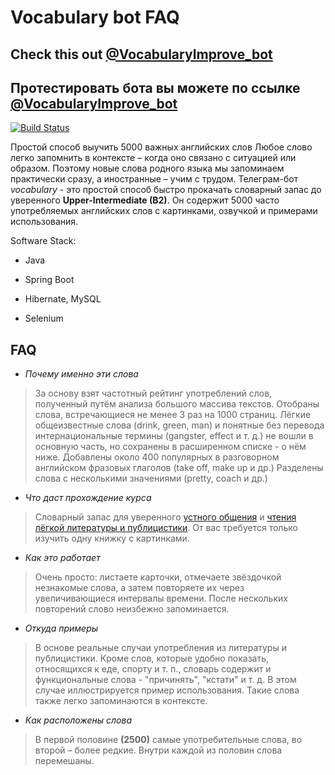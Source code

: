 # Vocabulary bot FAQ

## Check this out [@VocabularyImprove_bot](https://t.me/VocabularyImprove_bot)

## Протестировать бота вы можете по ссылке [@VocabularyImprove_bot](https://t.me/VocabularyImprove_bot)


[![Build Status](https://travis-ci.org/joemccann/dillinger.svg?branch=master)]()

Простой способ выучить 5000 важных английских слов
Любое слово легко запомнить в контексте – когда оно связано с ситуацией или образом. Поэтому новые слова родного языка мы запоминаем практически сразу, а иностранные – учим с трудом.
Телеграм-бот *vocabulary* - это простой способ быстро прокачать словарный запас до уверенного **Upper-Intermediate (B2)**. Он содержит 5000 часто употребляемых английских слов с картинками, озвучкой и примерами использования.

Software Stack:

- Java

- Spring Boot

- Hibernate, MySQL

- Selenium    


## FAQ

- *Почему именно эти слова*
>За основу взят частотный рейтинг употреблений слов, полученный путём анализа большого массива текстов. Отобраны слова, встречающиеся не менее 3 раз на 1000 страниц. Лёгкие общеизвестные слова (drink, green, man) и понятные без перевода интернациональные термины (gangster, effect и т. д.) не вошли в основную часть, но сохранены в расширенном списке - о нём ниже. Добавлены около 400 популярных в разговорном английском фразовых глаголов (take off, make up и др.) Разделены слова с несколькими значениями (pretty, coach и др.)

- *Что даст прохождение курса*
>Словарный запас для уверенного [устного общения](https://www.fluentu.com/blog/how-many-words-do-i-need-to-know/)  и [чтения лёгкой литературы и публицистики](https://scholarspace.manoa.hawaii.edu/server/api/core/bitstreams/04d7edf5-be1c-4a1e-9c91-995135ac4120/content). От вас требуется только изучить одну книжку с картинками.

- *Как это работает*
>Очень просто: листаете карточки, отмечаете звёздочкой незнакомые слова, а затем повторяете их через увеличивающиеся интервалы времени. После нескольких повторений слово неизбежно запоминается.

- *Откуда примеры*
>В основе реальные случаи употребления из литературы и публицистики. Кроме слов, которые удобно показать, относящихся к еде, спорту и т. п., словарь содержит и функциональные слова - "причинять", "кстати" и т. д. В этом случае иллюстрируется пример использования. Такие слова также легко запоминаются в контексте.

- *Как расположены слова*
>В первой половине **(2500)** самые употребительные слова, во второй – более редкие. Внутри каждой из половин слова перемешаны.
